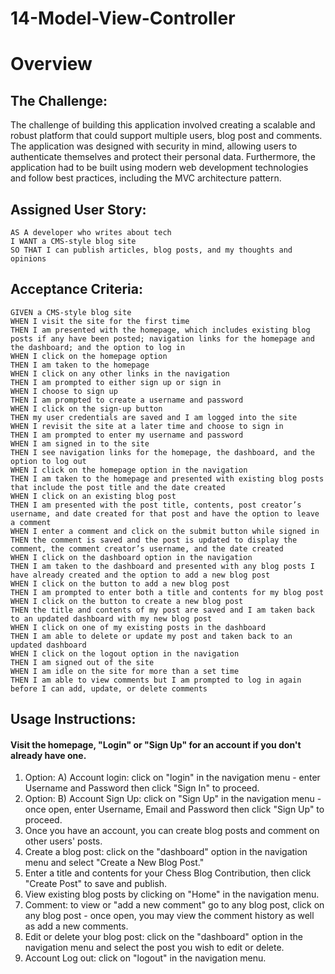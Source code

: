# 14-Model-View-Controller
# Overview

## The Challenge:

The challenge of building this application involved creating a scalable and robust platform that could support multiple users, blog post and comments. The application was designed with security in mind, allowing users to authenticate themselves and protect their personal data. Furthermore, the application had to be built using modern web development technologies and follow best practices, including the MVC architecture pattern.

## Assigned User Story:
```
AS A developer who writes about tech
I WANT a CMS-style blog site
SO THAT I can publish articles, blog posts, and my thoughts and opinions
```
## Acceptance Criteria:
```
GIVEN a CMS-style blog site
WHEN I visit the site for the first time
THEN I am presented with the homepage, which includes existing blog posts if any have been posted; navigation links for the homepage and the dashboard; and the option to log in
WHEN I click on the homepage option
THEN I am taken to the homepage
WHEN I click on any other links in the navigation
THEN I am prompted to either sign up or sign in
WHEN I choose to sign up
THEN I am prompted to create a username and password
WHEN I click on the sign-up button
THEN my user credentials are saved and I am logged into the site
WHEN I revisit the site at a later time and choose to sign in
THEN I am prompted to enter my username and password
WHEN I am signed in to the site
THEN I see navigation links for the homepage, the dashboard, and the option to log out
WHEN I click on the homepage option in the navigation
THEN I am taken to the homepage and presented with existing blog posts that include the post title and the date created
WHEN I click on an existing blog post
THEN I am presented with the post title, contents, post creator’s username, and date created for that post and have the option to leave a comment
WHEN I enter a comment and click on the submit button while signed in
THEN the comment is saved and the post is updated to display the comment, the comment creator’s username, and the date created
WHEN I click on the dashboard option in the navigation
THEN I am taken to the dashboard and presented with any blog posts I have already created and the option to add a new blog post
WHEN I click on the button to add a new blog post
THEN I am prompted to enter both a title and contents for my blog post
WHEN I click on the button to create a new blog post
THEN the title and contents of my post are saved and I am taken back to an updated dashboard with my new blog post
WHEN I click on one of my existing posts in the dashboard
THEN I am able to delete or update my post and taken back to an updated dashboard
WHEN I click on the logout option in the navigation
THEN I am signed out of the site
WHEN I am idle on the site for more than a set time
THEN I am able to view comments but I am prompted to log in again before I can add, update, or delete comments
```
## Usage Instructions:

#### Visit the homepage, "Login" or "Sign Up" for an account if you don't already have one.

1. Option: A) Account login: click on "login" in the navigation menu - enter Username and Password then click "Sign In" to proceed.
1. Option: B) Account Sign Up: click on "Sign Up" in the navigation menu - once open, enter Username, Email and Password then click "Sign Up" to proceed.
2. Once you have an account, you can create blog posts and comment on other users' posts.
3. Create a blog post: click on the "dashboard" option in the navigation menu and select "Create a New Blog Post."
4. Enter a title and contents for your Chess Blog Contribution, then click "Create Post" to save and publish.
5. View existing blog posts by clicking on "Home" in the navigation menu.
6. Comment: to view or "add a new comment" go to any blog post, click on any blog post - once open, you may view the comment history as well as add a new comments.
7. Edit or delete your blog post: click on the "dashboard" option in the navigation menu and select the post you wish to edit or delete.
8. Account Log out: click on "logout" in the navigation menu.

